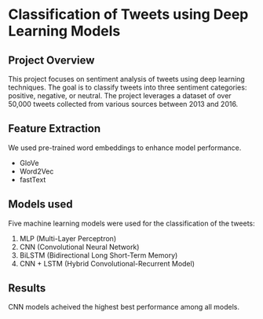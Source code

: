 # Classification of Tweets using Deep Learning Models
## Project Overview
This project focuses on sentiment analysis of tweets using deep learning techniques. The goal is to classify tweets into three sentiment categories: positive, negative, or neutral. The project leverages a dataset of over 50,000 tweets collected from various sources between 2013 and 2016.
## Feature Extraction
We used pre-trained word embeddings to enhance model performance.
- GloVe
- Word2Vec
- fastText

## Models used
Five machine learning models were used for the classification of the tweets:
1. MLP (Multi-Layer Perceptron)
2. CNN (Convolutional Neural Network)
3. BiLSTM (Bidirectional Long Short-Term Memory)
4. CNN + LSTM (Hybrid Convolutional-Recurrent Model)

## Results
CNN models acheived the highest best performance among all models.
